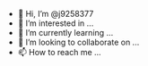 - 👋 Hi, I’m @j9258377
- 👀 I’m interested in ...
- 🌱 I’m currently learning ...
- 💞️ I’m looking to collaborate on ...
- 📫 How to reach me ...

<!---
j9258377/j9258377 is a ✨ special ✨ repository because its `README.md` (this file) appears on your GitHub profile.
You can click the Preview link to take a look at your changes.
--->
